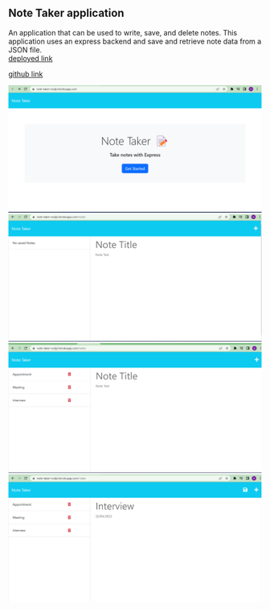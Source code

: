 ## Note Taker application

An application that can be used to write, save, and delete notes. This application uses an express backend and save and retrieve note data from a JSON file. <br>
[deployed link](https://note-taker-nodjs.herokuapp.com/)<br>

[github link](https://github.com/Karbuuno/note-taker-app)

![alt first page image](/public/assets/images/image-1.png)
![alt first page image](/public/assets/images/image-2.png)
![alt first page image](/public/assets/images/image-3.png)
![alt first page image](/public/assets/images/image-4.png)
